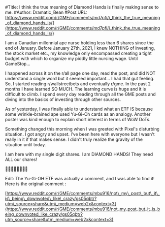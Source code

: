 #Title: I think the true meaning of Diamond Hands is finally making sense to me.
#Author: Dramatic_Bean
#Post URL: [https://www.reddit.com/r/GME/comments/md7pfi/i_think_the_true_meaning_of_diamond_hands_is/](https://www.reddit.com/r/GME/comments/md7pfi/i_think_the_true_meaning_of_diamond_hands_is/)


I am a Canadian millennial ape nurse holding less than 6 shares since the end of January. Before January 27th, 2021, I knew NOTHING of investing, the stock market etc., my knowledge only encompassed creating a tight budget with which to organize my piddly little nursing wage. Until GameStop...

I happened across it on the r/all page one day, read the post, and did NOT understand a single word but it seemed important... I had that gut feeling. So, I started reading r/wallstreetbets and eventually r/gme. In the past 2 months I have learned SO MUCH. The learning curve is huge and it is difficult to climb. I spend every day reading through all the GME posts and diving into the basics of investing through other sources.

As of yesterday, I was finally able to understand what an ETF IS because some wrinkle-brained ape used Yu-Gi-Oh cards as an analogy. Another poster was kind enough to explain short interest in terms of WoW DoTs.

Something changed this morning when I was greeted with Pixel's disturbing situation. I got angry and upset. I've been here with everyone but I wasn't really in it if that makes sense. I didn't truly realize the gravity of the situation until today.

I am here with my single digit shares. I am DIAMOND HANDS! They need ALL our shares!

🚀🚀🚀🚀🚀💎✋🏽

Edit: The Yu-Gi-OH ETF was actually a comment, and I was able to find it! Here is the original comment :

[https://www.reddit.com/r/GME/comments/mbu916/not\_my\_post\_but\_it\_is\_being\_downvoted\_like\_crazy/gs05qbt/?utm\_source=share&utm\_medium=web2x&context=3](https://www.reddit.com/r/GME/comments/mbu916/not_my_post_but_it_is_being_downvoted_like_crazy/gs05qbt/?utm_source=share&utm_medium=web2x&context=3)